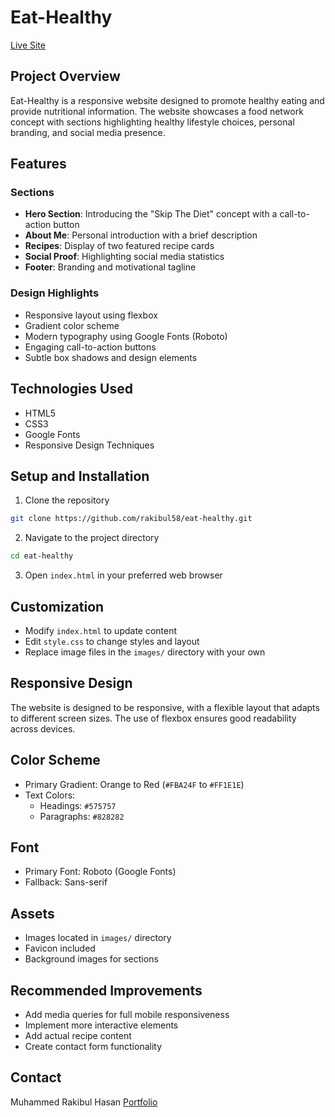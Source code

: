 # Eat-Healthy

[Live Site](https://rakibul58.github.io/eat-healthy/)

## Project Overview

Eat-Healthy is a responsive website designed to promote healthy eating and provide nutritional information. The website showcases a food network concept with sections highlighting healthy lifestyle choices, personal branding, and social media presence.

## Features

### Sections
- **Hero Section**: Introducing the "Skip The Diet" concept with a call-to-action button
- **About Me**: Personal introduction with a brief description
- **Recipes**: Display of two featured recipe cards
- **Social Proof**: Highlighting social media statistics
- **Footer**: Branding and motivational tagline

### Design Highlights
- Responsive layout using flexbox
- Gradient color scheme
- Modern typography using Google Fonts (Roboto)
- Engaging call-to-action buttons
- Subtle box shadows and design elements

## Technologies Used
- HTML5
- CSS3
- Google Fonts
- Responsive Design Techniques

## Setup and Installation

1. Clone the repository
```bash
git clone https://github.com/rakibul58/eat-healthy.git
```

2. Navigate to the project directory
```bash
cd eat-healthy
```

3. Open `index.html` in your preferred web browser

## Customization

- Modify `index.html` to update content
- Edit `style.css` to change styles and layout
- Replace image files in the `images/` directory with your own

## Responsive Design

The website is designed to be responsive, with a flexible layout that adapts to different screen sizes. The use of flexbox ensures good readability across devices.

## Color Scheme

- Primary Gradient: Orange to Red (`#FBA24F` to `#FF1E1E`)
- Text Colors: 
  - Headings: `#575757`
  - Paragraphs: `#828282`

## Font

- Primary Font: Roboto (Google Fonts)
- Fallback: Sans-serif

## Assets

- Images located in `images/` directory
- Favicon included
- Background images for sections

## Recommended Improvements
- Add media queries for full mobile responsiveness
- Implement more interactive elements
- Add actual recipe content
- Create contact form functionality

## Contact
Muhammed Rakibul Hasan
[Portfolio](https://rakibul-developer-portfolio.vercel.app/)
